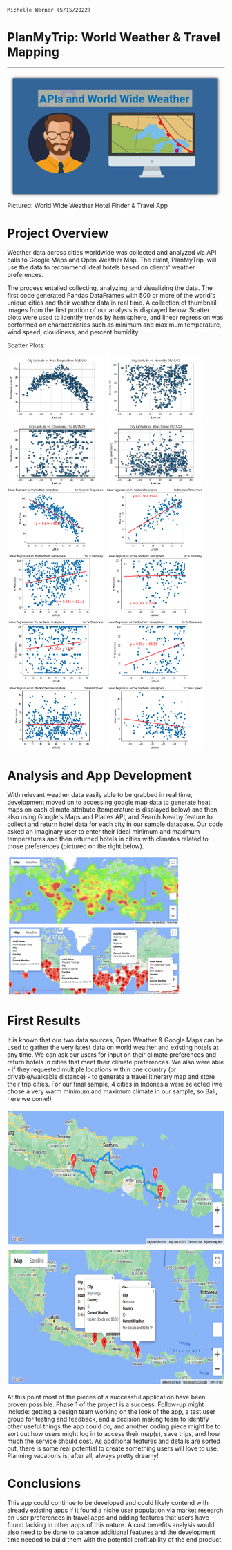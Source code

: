                                                                                            Michelle Werner (5/15/2022)
# PlanMyTrip: World Weather & Travel Mapping
---

<!--![alt](resources/___.png)-->
<img src="https://github.com/miwermi/world-weather-analysis/blob/main/weather_data/www_apis.png" width="500" height="293" alt ="graphic: World Wide Weather">
Pictured: World Wide Weather Hotel Finder & Travel App

# Project Overview
Weather data across cities worldwide was collected and analyzed via API calls to Google Maps and Open Weather Map. The client, PlanMyTrip, will use the data to recommend ideal hotels based on clients' weather preferences.

The process entailed collecting, analyzing, and visualizing the data. The first code generated Pandas DataFrames with 500 or more of the world's unique cities and their weather data in real time. A collection of thumbnail images from the first portion of our analysis is displayed below. Scatter plots were used to identify trends by hemisphere, and linear regression was performed on characteristics such as minimum and maximum temperature, wind speed, cloudiness, and percent humidity.

Scatter Plots:

<img src="https://github.com/miwermi/world-weather-analysis/blob/main/weather_data/Fig1.png" width="225" height="150" alt ="graphic: Fig. 1: Latitude vs Max Temp"> <img src="https://github.com/miwermi/world-weather-analysis/blob/main/weather_data/Fig2.png" width="225" height="150" alt ="graphic: Fig. 2: Latitude vs Humidity"> <img src="https://github.com/miwermi/world-weather-analysis/blob/main/weather_data/Fig3.png" width="225" height="150" alt ="graphic: Fig. 3: Latitude vs Cloudiness"> <img src="https://github.com/miwermi/world-weather-analysis/blob/main/weather_data/Fig4.png" width="225" height="150" alt ="graphic: Fig. 4: Latitude vs Wind Speed"> <img src="https://github.com/miwermi/world-weather-analysis/blob/main/weather_data/Fig5.png" width="225" height="150" alt ="graphic: Fig. 5: Linear Regression for Northern Hem. Max Temp"> <img src="https://github.com/miwermi/world-weather-analysis/blob/main/weather_data/Fig6.png" width="225" height="150" alt ="graphic: Fig. 6: Linear Regression for Southern Hem. Max Temp"> <img src="https://github.com/miwermi/world-weather-analysis/blob/main/weather_data/Fig7.png" width="225" height="150" alt ="graphic: Fig. 7: Linear Regression for Northern Hem. Humidity"> <img src="https://github.com/miwermi/world-weather-analysis/blob/main/weather_data/Fig8.png" width="225" height="150" alt ="graphic: Fig. 8: Linear Regression for Southern Hem. Humidity"> <img src="https://github.com/miwermi/world-weather-analysis/blob/main/weather_data/Fig9.png" width="225" height="150" alt ="graphic: Fig. 9: Linear Regression for Northern Hem. Cloudiness"> <img src="https://github.com/miwermi/world-weather-analysis/blob/main/weather_data/Fig10.png" width="225" height="150" alt ="graphic: Fig. 10: Linear Regression for Southern Hem. Cloudiness"> <img src="https://github.com/miwermi/world-weather-analysis/blob/main/weather_data/Fig11.png" width="225" height="150" alt ="graphic: Fig. 11: Linear Regression for Northern Hem. Wind Speed"> <img src="https://github.com/miwermi/world-weather-analysis/blob/main/weather_data/Fig12.png" width="225" height="150" alt ="graphic: Fig. 12: Linear Regression for Southern Hem. Wind Speed">

# Analysis and App Development

With relevant weather data easily able to be grabbed in real time, development moved on to accessing google map data to generate heat maps on each climate attribute (temperature is displayed below) and then also using Google's Maps and Places API, and Search Nearby feature to collect and return hotel data for each city in our sample database. Our code asked an imaginary user to enter their ideal minimum and maximum temperatures and then returned hotels in cities with climates related to those preferences (pictured on the right below). 

<img src="https://github.com/miwermi/world-weather-analysis/blob/main/weather_data/Fig13.png" width="400" height="160" alt ="graphic: Fig. 13: Heat Map"> <img src="https://github.com/miwermi/world-weather-analysis/blob/main/weather_data/Fig14.png" width="400" height="160" alt ="graphic: Fig. 14: Hotel Map in preferred climate.">

# First Results

It is known that our two data sources, Open Weather & Google Maps can be used to gather the very latest data on world weather and existing hotels at any time.  We can ask our users for input on their climate preferences and return hotels in cities that meet their climate preferences. We also were able - if they requested multiple locations within one country (or drivable/walkable distance) - to generate a travel itinerary map and store their trip cities. 
For our final sample, 4 cities in Indonesia were selected (we chose a very warm minimum and maximum climate in our sample, so Bali, here we come!)

<img src="https://github.com/miwermi/world-weather-analysis/blob/main/Vacation_Itenerary/WeatherPy_travel_map.png" width="800" height="320" alt ="graphic: Travel Map"> 
<img src="https://github.com/miwermi/world-weather-analysis/blob/main/Vacation_Itenerary//WeatherPy_travel_map_markers.png" width="800" height="320" alt ="graphic: Travel Map with City Markers.">

At this point most of the pieces of a successful application have been proven possible. Phase 1 of the project is a success. Follow-up might include: getting a design team working on the look of the app, a test user group for testing and feedback, and a decision making team to identify other useful things the app could do, and another coding piece might be to sort out how users might log in to access their map(s), save trips, and how much the service should cost. As additional features and details are sorted out, there is some real potential to create something users will love to use.  Planning vacations is, after all, always pretty dreamy!

# Conclusions

This app could continue to be developed and could likely contend with already existing apps if it found a niche user population via market research on user preferences in travel apps and adding features that users have found lacking in other apps of this nature. A cost benefits analysis would also need to be done to balance additional features and the development time needed to build them with the potential profitability of the end product. 
